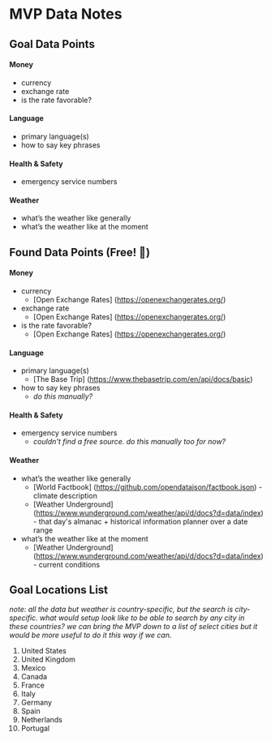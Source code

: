 # MVP Data Notes

## Goal Data Points

#### Money
- currency
- exchange rate
- is the rate favorable?
#### Language
- primary language(s)
- how to say key phrases
#### Health & Safety
- emergency service numbers
#### Weather
- what’s the weather like generally
- what’s the weather like at the moment

## Found Data Points (Free! :money_with_wings:)

#### Money
- currency
  - [Open Exchange Rates] (https://openexchangerates.org/)
- exchange rate
  - [Open Exchange Rates] (https://openexchangerates.org/)
- is the rate favorable?
  - [Open Exchange Rates] (https://openexchangerates.org/)
#### Language
- primary language(s)
  - [The Base Trip] (https://www.thebasetrip.com/en/api/docs/basic)
- how to say key phrases
  - *do this manually?*
#### Health & Safety
- emergency service numbers
  - *couldn't find a free source. do this manually too for now?*
#### Weather
- what’s the weather like generally
  - [World Factbook] (https://github.com/opendatajson/factbook.json) - climate description
  - [Weather Underground] (https://www.wunderground.com/weather/api/d/docs?d=data/index) - that day's almanac + historical information planner over a date range
- what’s the weather like at the moment
  - [Weather Underground] (https://www.wunderground.com/weather/api/d/docs?d=data/index) - current conditions

## Goal Locations List

*note: all the data but weather is country-specific, but the search is city-specific. what would setup look like to be able to search by any city in these countries? we can bring the MVP down to a list of select cities but it would be more useful to do it this way if we can.*

1. United States
2. United Kingdom
3. Mexico
4. Canada
5. France
6. Italy
7. Germany
8. Spain
9. Netherlands
10. Portugal